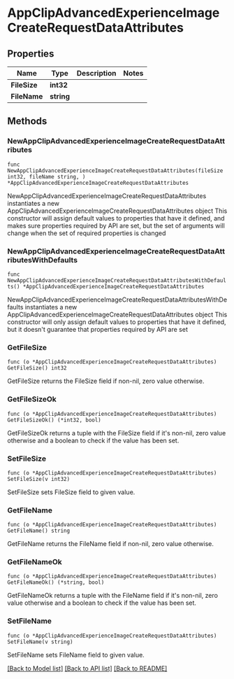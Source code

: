 # AppClipAdvancedExperienceImageCreateRequestDataAttributes

## Properties

Name | Type | Description | Notes
------------ | ------------- | ------------- | -------------
**FileSize** | **int32** |  | 
**FileName** | **string** |  | 

## Methods

### NewAppClipAdvancedExperienceImageCreateRequestDataAttributes

`func NewAppClipAdvancedExperienceImageCreateRequestDataAttributes(fileSize int32, fileName string, ) *AppClipAdvancedExperienceImageCreateRequestDataAttributes`

NewAppClipAdvancedExperienceImageCreateRequestDataAttributes instantiates a new AppClipAdvancedExperienceImageCreateRequestDataAttributes object
This constructor will assign default values to properties that have it defined,
and makes sure properties required by API are set, but the set of arguments
will change when the set of required properties is changed

### NewAppClipAdvancedExperienceImageCreateRequestDataAttributesWithDefaults

`func NewAppClipAdvancedExperienceImageCreateRequestDataAttributesWithDefaults() *AppClipAdvancedExperienceImageCreateRequestDataAttributes`

NewAppClipAdvancedExperienceImageCreateRequestDataAttributesWithDefaults instantiates a new AppClipAdvancedExperienceImageCreateRequestDataAttributes object
This constructor will only assign default values to properties that have it defined,
but it doesn't guarantee that properties required by API are set

### GetFileSize

`func (o *AppClipAdvancedExperienceImageCreateRequestDataAttributes) GetFileSize() int32`

GetFileSize returns the FileSize field if non-nil, zero value otherwise.

### GetFileSizeOk

`func (o *AppClipAdvancedExperienceImageCreateRequestDataAttributes) GetFileSizeOk() (*int32, bool)`

GetFileSizeOk returns a tuple with the FileSize field if it's non-nil, zero value otherwise
and a boolean to check if the value has been set.

### SetFileSize

`func (o *AppClipAdvancedExperienceImageCreateRequestDataAttributes) SetFileSize(v int32)`

SetFileSize sets FileSize field to given value.


### GetFileName

`func (o *AppClipAdvancedExperienceImageCreateRequestDataAttributes) GetFileName() string`

GetFileName returns the FileName field if non-nil, zero value otherwise.

### GetFileNameOk

`func (o *AppClipAdvancedExperienceImageCreateRequestDataAttributes) GetFileNameOk() (*string, bool)`

GetFileNameOk returns a tuple with the FileName field if it's non-nil, zero value otherwise
and a boolean to check if the value has been set.

### SetFileName

`func (o *AppClipAdvancedExperienceImageCreateRequestDataAttributes) SetFileName(v string)`

SetFileName sets FileName field to given value.



[[Back to Model list]](../README.md#documentation-for-models) [[Back to API list]](../README.md#documentation-for-api-endpoints) [[Back to README]](../README.md)


